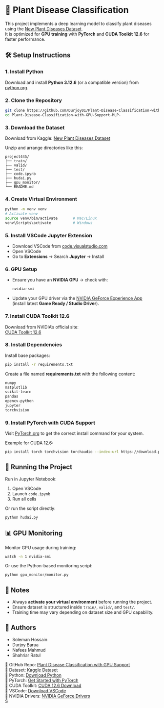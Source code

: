 # 🌿 Plant Disease Classification

This project implements a deep learning model to classify plant diseases using the [New Plant Diseases Dataset](https://www.kaggle.com/datasets/vipoooool/new-plant-diseases-dataset).  
It is optimized for **GPU training** with **PyTorch** and **CUDA Toolkit 12.6** for faster performance.  

## 🛠️ Setup Instructions

### 1. Install Python
Download and install **Python 3.12.6** (or a compatible version) from [python.org](https://www.python.org/).

### 2. Clone the Repository
```bash
git clone https://github.com/Durjoy01/Plant-Disease-Classification-with-GPU-Support-MLP-.git
cd Plant-Disease-Classification-with-GPU-Support-MLP-
```

### 3. Download the Dataset
Download from Kaggle: [New Plant Diseases Dataset](https://www.kaggle.com/datasets/vipoooool/new-plant-diseases-dataset)  

Unzip and arrange directories like this:
```
project445/
├── train/
├── valid/
├── test/
├── code.ipynb
├── hudai.py
├── gpu_monitor/
└── README.md
```

### 4. Create Virtual Environment
```bash
python -m venv venv
# Activate venv
source venv/bin/activate       # Mac/Linux
venv\Scripts\activate          # Windows
```

### 5. Install VSCode Jupyter Extension
- Download VSCode from [code.visualstudio.com](https://code.visualstudio.com/)  
- Open VSCode  
- Go to **Extensions** → Search **Jupyter** → Install  

### 6. GPU Setup
- Ensure you have an **NVIDIA GPU** → check with:
  ```bash
  nvidia-smi
  ```
- Update your GPU driver via the [NVIDIA GeForce Experience App](https://www.nvidia.com/en-us/geforce/geforce-experience/download/)  
  (install latest **Game Ready / Studio Driver**).

### 7. Install CUDA Toolkit 12.6
Download from NVIDIA’s official site:  
[CUDA Toolkit 12.6](https://developer.nvidia.com/cuda-downloads)

### 8. Install Dependencies
Install base packages:
```bash
pip install -r requirements.txt
```

Create a file named **requirements.txt** with the following content:
```txt
numpy
matplotlib
scikit-learn
pandas
opencv-python
jupyter
torchvision
```

### 9. Install PyTorch with CUDA Support
Visit [PyTorch.org](https://pytorch.org/get-started/locally/) to get the correct install command for your system.  

Example for CUDA 12.6:
```bash
pip install torch torchvision torchaudio --index-url https://download.pytorch.org/whl/cu126
```

## 🚀 Running the Project
Run in Jupyter Notebook:
1. Open VSCode  
2. Launch `code.ipynb`  
3. Run all cells  

Or run the script directly:
```bash
python hudai.py
```

## 📊 GPU Monitoring
Monitor GPU usage during training:
```bash
watch -n 1 nvidia-smi
```

Or use the Python-based monitoring script:
```bash
python gpu_monitor/monitor.py
```

## 📌 Notes
- Always **activate your virtual environment** before running the project.  
- Ensure dataset is structured inside `train/`, `valid/`, and `test/`.  
- Training time may vary depending on dataset size and GPU capability.  

## 👥 Authors
- Soleman Hossain  
- Durjoy Barua  
- Nafees Mahmud  
- Shahriar Ratul  

🔗 GitHub Repo: [Plant Disease Classification with GPU Support](https://github.com/Durjoy01/Plant-Disease-Classification-with-GPU-Support-MLP-)  
🔗 Dataset: [Kaggle Dataset](https://www.kaggle.com/datasets/vipoooool/new-plant-diseases-dataset)  
🔗 Python: [Download Python](https://www.python.org/)  
🔗 PyTorch: [Get Started with PyTorch](https://pytorch.org/get-started/locally/)  
🔗 CUDA Toolkit: [CUDA 12.6 Download](https://developer.nvidia.com/cuda-downloads)  
🔗 VSCode: [Download VSCode](https://code.visualstudio.com/)  
🔗 NVIDIA Drivers: [NVIDIA GeForce Drivers](https://www.nvidia.com/download/index.aspx)  
S